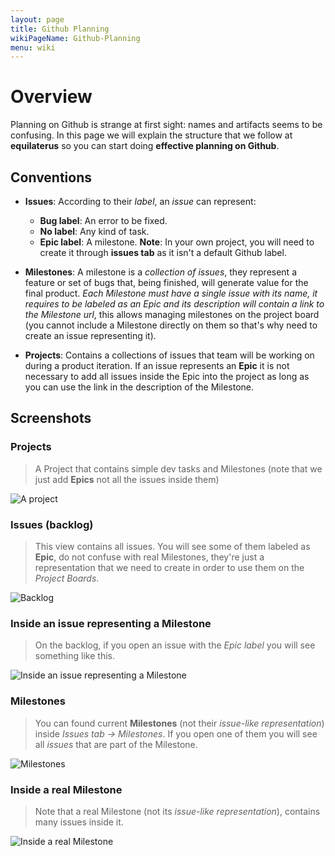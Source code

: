 ```yaml
---
layout: page
title: Github Planning
wikiPageName: Github-Planning
menu: wiki
---
```


# Overview

Planning on Github is strange at first sight: names and artifacts seems to be confusing. In this page we will explain the structure that we follow at **equilaterus** so you can start doing **effective planning on Github**.

## Conventions

* **Issues**: According to their *label*, an *issue* can represent:  
  * **Bug label**: An error to be fixed.  
  * **No label**: Any kind of task.
  * **Epic label**: A milestone. **Note**: In your own project, you will need to create it through **issues tab** as it isn't a default Github label.

* **Milestones**:  A milestone is a *collection of issues*, they represent a feature or set of bugs that, being finished, will generate value for the final product. *Each Milestone must have a single issue with its name, it requires to be labeled as an Epic and its description will contain a link to the Milestone url*, this allows managing milestones on the project board (you cannot include a Milestone directly on them so that's why need to create an issue representing it).

* **Projects**: Contains a collections of issues that team will be working on during a product iteration. If an issue represents an **Epic** it is not necessary to add all issues inside the Epic into the project as long as you can use the link in the description of the Milestone.

## Screenshots

### Projects

> A Project that contains simple dev tasks and Milestones (note that we just add **Epics** not all the issues inside them)

![A project](https://equilaterus.github.io/assets/img/planning/projects.PNG)


### Issues (backlog)

> This view contains all issues. You will see some of them labeled as **Epic**, do not confuse with real Milestones, they're just a representation that we need to create in order to use them on the *Project Boards*.

![Backlog](https://equilaterus.github.io/assets/img/planning/backlog.PNG)

### Inside an issue representing a Milestone

> On the backlog, if you open an issue with the *Epic label* you will see something like this.

![Inside an issue representing a Milestone](https://equilaterus.github.io/assets/img/planning/milestone-inside.PNG)

### Milestones 

> You can found current **Milestones** (not their *issue-like representation*) inside *Issues tab -> Milestones*. If you open one of them you will see all *issues* that are part of the Milestone.

![Milestones](https://equilaterus.github.io/assets/img/planning/milestones.PNG)

### Inside a real Milestone

> Note that a real Milestone (not its *issue-like representation*), contains many issues inside it.

![Inside a real Milestone](https://equilaterus.github.io/assets/img/planning/milestone-true-inside.PNG)


